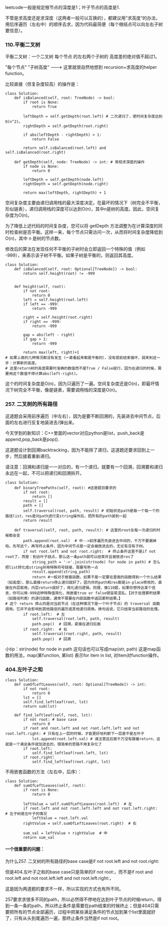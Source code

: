 leetcode一般是规定根节点的深度是1；叶子节点的高度是1.

不管是求高度还是求深度（这两者一般可以互换的），都建议用”求高度“的办法，用后序遍历（左右中）的顺序去求，因为代码最简便（每个根结点可以向左右子树要信息）。

### 110.平衡二叉树

平衡二叉树：一个二叉树 每个节点 的左右两个子树的 高度差的绝对值不超过1。

”每个节点“ ”子树高度“ ---> 这里就很自然地想到 recursion+求高度的helper function。

比较直接（但复杂度较高）的操作是：

```
class Solution:
    def isBalanced(self, root: TreeNode) -> bool:
        if root is None:
            return True

        leftDepth = self.getDepth(root.left) # 二次递归了，使时间复杂度达到O(n^2)。
        rightDepth = self.getDepth(root.right)

        if abs(leftDepth - rightDepth) > 1:
            return False

        return self.isBalanced(root.left) and self.isBalanced(root.right)

    def getDepth(self, node: TreeNode) -> int: # 常规求深度的操作
        if node is None:
            return 0

        leftDepth = self.getDepth(node.left)
        rightDepth = self.getDepth(node.right)

        return max(leftDepth, rightDepth) + 1
```
空间复杂度主要由递归调用栈的最大深度决定。在最坏的情况下（树完全不平衡，形似链表），递归调用栈的深度可以达到O(n)，其中n是树的高度。因此，空间复杂度为O(n)。

为了降低上述代码的时间复杂度，您可以将 getDepth 方法调整为在计算深度的同时检查树是否平衡。这样一来，每个节点只需访问一次，从而将时间复杂度降低到 O(n)，其中 n 是树的节点数。

修改后的算法在发现任何不平衡的子树时会立即返回一个特殊的值（例如 -999），来表示该子树不平衡。如果子树是平衡的，则返回其高度。

```
class Solution:
    def isBalanced(self, root: Optional[TreeNode]) -> bool:
        return self.height(root) != -999


    def height(self, root):
        if not root:
            return 0
        left = self.height(root.left)
        if left == -999:
            return -999
        
        right = self.height(root.right)
        if right == -999:
            return -999

        gap = abs(left - right)
        if gap > 1:
            return -999

        return max(left, right)+1
# 如果上面的几种情况都没有发生（一直看起来都是平衡的），没有提前结束循环，就来到这一步：计算新的高度。
# 这里return树的高度需要时准确的数值而不是True / False就行，因为在递归的时候，需要用这个数值不停计算abs(left-right)。
```

这个的时间复杂度是O(n)，因为只遍历了一遍。空间复杂度还是O(n)，即最坏情况下树完全不平衡，像是链表，需要调用栈的深度是O(n)。

### 257. 二叉树的所有路径

这道题会采用前序遍历（中左右），因为是要不断回溯的，先装进去中间节点，后面的左右进行反复地装进去/弹出来。

今天学到的新知识：C++里面的vector对应python是list，push_back是append,pop_back是pop().

这道题设计到回溯backtracking，因为不能除了递归，这道题还要求回到上一步，然后接着重新递归。

请注意：回溯和递归是一一对应的，有一个递归，就要有一个回溯，回溯要和递归永远在一起，不可以把递归和回溯拆开。

```
class Solution:
    def binaryTreePaths(self, root): #这是题目要求的
        if not root:
            return []
        result = []
        path = []
        self.traversal(root, path, result) # 初始状态path是每一个每一个的路径list，res是对path进行变string操作后，把所有的path装到一起
        return result
        
    def traversal(self, root, path, result): # 这里的root在每一次递归的时候都会变
        path.append(root.val)  # 中-->前序遍历先装进去中间的，千万不要漏掉哈。先写这个，再写终止条件，因为中间节点是一定会被放进去的，无论有没有子树。
        if not root.left and not root.right:  # 终止条件这里不是if not root了，而是：到达叶子结点，那么这一条path就可以结束并且被放进res了
            string_path = '->'.join(str(node) for node in path) # 怎么把list转化成string并用特殊符号链接，需要写熟一点
            result.append(string_path)
            return #一般对于嵌套函数，如果不是一定要在里面的函数得到一个什么结果（如高度），那么直接return停止递归就好了。因为你的path和res都是in-place修改的，直接在外层取用，内层return就好了，简化递归逻辑。同理，像110题，如果你想传达某个信息，你可以用-999这种特殊值简化，用嵌套true or false很容易混乱。【对于处理累积结果（如路径列表）的递归函数，通常不需要在内部函数中返回累积结果。】
# 这个 return 停止的是对当前节点（在这种情况下是一个叶子节点）的 traversal 函数调用。它并不会影响到其他路径的遍历或其他递归调用。换句话说，它只结束当前路径的处理。
        if root.left:  # 左
            self.traversal(root.left, path, result)
            path.pop()  # 回溯，紧接在递归后面
        if root.right:  # 右
            self.traversal(root.right, path, result)
            path.pop()  # 回溯
```
小tip：str(node) for node in path 这句话也可以写成map(str, path) 这是map函数的用法，map(某function, 某list) 表示for item in list, 对item对function操作。

### 404.左叶子之和
```
class Solution:
    def sumOfLeftLeaves(self, root: Optional[TreeNode]) -> int:
        if not root:
            return 0
        lst = []
        self.find_leftleaf(root, lst)
        return sum(lst)

    def find_leftleaf(self, root, lst):
        if not root: # base case
            return 0
        if root and root.left and not root.left.left and not root.left.right: # 只有在上一层的时候，才能更好地判断下一层是不是左叶子
            lst.append(root.left.val) # 请注意这后面千万没有跟着return，这就是一个满足条件就加进去的，很简单的思路不用复杂化了
        if root.left:
            self.find_leftleaf(root.left, lst)
        if root.right:
            self.find_leftleaf(root.right, lst)
```

不用嵌套函数的方法（左右中，后序）：
```
class Solution:
    def sumOfLeftLeaves(self, root):
        if root is None:
            return 0
        
        leftValue = self.sumOfLeftLeaves(root.left)  # 左
        if root.left and not root.left.left and not root.left.right:  # 左子树是左叶子的情况
            leftValue = root.left.val
        rightValue = self.sumOfLeftLeaves(root.right)  # 右

        sum_val = leftValue + rightValue  # 中
        return sum_val
```

#### 一个很重要的问题：
为什么257. 二叉树的所有路径的base case是if not root.left and not root.right:

但是404.左叶子之和的base case只是简单的if not root:，而不是if root and root.left and not root.left.left and not root.left.right:，

这是因为两道题的要求不一样，所以实现的方式也有所不同。

257要求求很多不同的path，所以必然得不停地在达到叶子节点的时候return，得到一条一条的path，所以终止条件是需要在path结束的时候终止；但是404只需要把所有的节点全部遍历，过程中把某些满足条件的节点加到某个list里面就好了，只有从头到尾遍历一遍，那终止条件当然是if not root。
